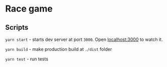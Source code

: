 # Race game

## Scripts

`yarn start` - starts dev server at port `3000`. 
Open [localhost:3000](http://localhost:3000) to watch it.

`yarn build` - make production build at `./dist` folder

`yarn test` - run tests